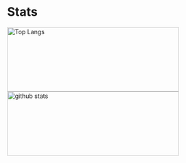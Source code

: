 # Stats
<p align="left"> 
  <img alt="Top Langs" height="150px" width="400px" src="https://github-readme-stats.vercel.app/api/top-langs/?username=Koala-Mana&layout=compact&show_icons=true&theme=onedark" />
  <img alt="github stats" height="150px" width="400px" src="https://github-readme-stats.vercel.app/api?username=Koala-Mana&theme=onedark&show_icons=ture" />
</p>
